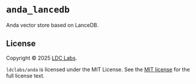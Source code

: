 # `anda_lancedb`

Anda vector store based on LanceDB.

## License
Copyright © 2025 [LDC Labs](https://github.com/ldclabs).

`ldclabs/anda` is licensed under the MIT License. See the [MIT license][license] for the full license text.

[license]: ./../LICENSE-MIT